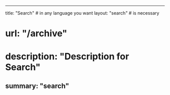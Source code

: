  ---
title: "Search" # in any language you want
layout: "search" # is necessary
# url: "/archive"
# description: "Description for Search"
summary: "search"
---

